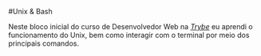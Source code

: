 #Unix & Bash

Neste bloco inicial do curso de Desenvolvedor Web na _[Trybe](https://www.betrybe.com/)_ eu aprendi o funcionamento do Unix, bem como interagir com o terminal por meio dos principais comandos. 
